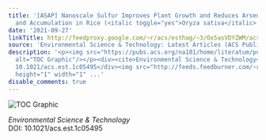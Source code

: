 ```yaml
---
title: '[ASAP] Nanoscale Sulfur Improves Plant Growth and Reduces Arsenic Toxicity
  and Accumulation in Rice (<italic toggle="yes">Oryza sativa</italic> L.)'
date: '2021-09-27'
linkTitle: http://feedproxy.google.com/~r/acs/esthag/~3/Ox5asVDYZWM/acs.est.1c05495
source: 'Environmental Science & Technology: Latest Articles (ACS Publications)'
description: '<p><img src="https://pubs.acs.org/na101/home/literatum/publisher/achs/journals/content/esthag/0/esthag.ahead-of-print/acs.est.1c05495/20210927/images/medium/es1c05495_0008.gif"
  alt="TOC Graphic"/></p><div><cite>Environmental Science & Technology</cite></div><div>DOI:
  10.1021/acs.est.1c05495</div><img src="http://feeds.feedburner.com/~r/acs/esthag/~4/Ox5asVDYZWM"
  height="1" width="1" ...'
disable_comments: true
---
```

<p><img src="https://pubs.acs.org/na101/home/literatum/publisher/achs/journals/content/esthag/0/esthag.ahead-of-print/acs.est.1c05495/20210927/images/medium/es1c05495_0008.gif" alt="TOC Graphic"/></p><div><cite>Environmental Science & Technology</cite></div><div>DOI: 10.1021/acs.est.1c05495</div><img src="http://feeds.feedburner.com/~r/acs/esthag/~4/Ox5asVDYZWM" height="1" width="1" ...